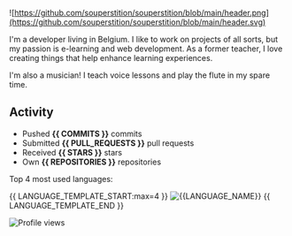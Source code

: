 ![https://github.com/souperstition/souperstition/blob/main/header.png](https://github.com/souperstition/souperstition/blob/main/header.svg)


I'm a developer living in Belgium. I like to work on projects of all sorts, but my passion is e-learning and web development. As a former teacher, I love creating things that help enhance learning experiences.

I'm also a musician! I teach voice lessons and play the flute in my spare time. 

## Activity
- Pushed **{{ COMMITS }}** commits
- Submitted **{{ PULL_REQUESTS }}** pull requests
- Received **{{ STARS }}** stars
- Own **{{ REPOSITORIES }}** repositories

Top 4 most used languages:

{{ LANGUAGE_TEMPLATE_START:max=4 }}
![{{LANGUAGE_NAME}}](https://img.shields.io/static/v1?style=flat-square&label=%E2%A0%80&color=555&labelColor={{LANGUAGE_COLOR:uri}}&message={{LANGUAGE_NAME:uri}}%EF%B8%B1{{LANGUAGE_PERCENT:uri}}%25)
{{ LANGUAGE_TEMPLATE_END }}

![Profile views](https://gpvc.arturio.dev/souperstition)

